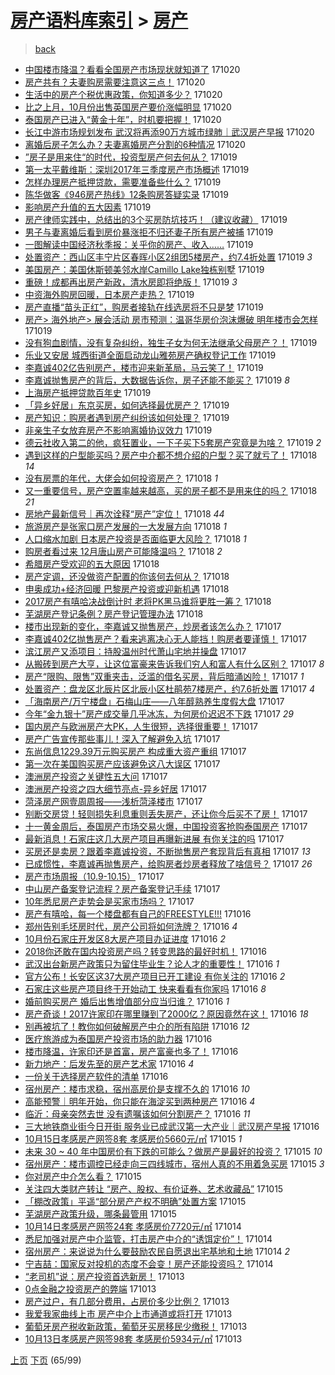 [房产语料库索引](../../README.md)  > [房产](房产.md)
====
> [back](../README.md)

- [中国楼市降温？看看全国房产市场现状就知道了](http://jkwz.applinzi.com/ittc/7026591727236940816.html#%E4%B8%AD%E5%9B%BD%E6%A5%BC%E5%B8%82%E9%99%8D%E6%B8%A9%EF%BC%9F%E7%9C%8B%E7%9C%8B%E5%85%A8%E5%9B%BD%E6%88%BF%E4%BA%A7%E5%B8%82%E5%9C%BA%E7%8E%B0%E7%8A%B6%E5%B0%B1%E7%9F%A5%E9%81%93%E4%BA%86) 171020  
- [房产共有？夫妻购房需要注意这三点！](http://jkwz.applinzi.com/ittc/7026542185196028945.html#%E6%88%BF%E4%BA%A7%E5%85%B1%E6%9C%89%EF%BC%9F%E5%A4%AB%E5%A6%BB%E8%B4%AD%E6%88%BF%E9%9C%80%E8%A6%81%E6%B3%A8%E6%84%8F%E8%BF%99%E4%B8%89%E7%82%B9%EF%BC%81) 171020  
- [生活中的房产个税优惠政策，你知道多少？](http://jkwz.applinzi.com/ittc/7026541541286478865.html#%E7%94%9F%E6%B4%BB%E4%B8%AD%E7%9A%84%E6%88%BF%E4%BA%A7%E4%B8%AA%E7%A8%8E%E4%BC%98%E6%83%A0%E6%94%BF%E7%AD%96%EF%BC%8C%E4%BD%A0%E7%9F%A5%E9%81%93%E5%A4%9A%E5%B0%91%EF%BC%9F) 171020  
- [比之上月，10月份出售英国房产要价涨幅明显](http://jkwz.applinzi.com/ittc/7026473279404114961.html#%E6%AF%94%E4%B9%8B%E4%B8%8A%E6%9C%88%EF%BC%8C10%E6%9C%88%E4%BB%BD%E5%87%BA%E5%94%AE%E8%8B%B1%E5%9B%BD%E6%88%BF%E4%BA%A7%E8%A6%81%E4%BB%B7%E6%B6%A8%E5%B9%85%E6%98%8E%E6%98%BE) 171020  
- [泰国房产已进入“黄金十年”，时机要把握！](http://jkwz.applinzi.com/ittc/7026466843563394064.html#%E6%B3%B0%E5%9B%BD%E6%88%BF%E4%BA%A7%E5%B7%B2%E8%BF%9B%E5%85%A5%E2%80%9C%E9%BB%84%E9%87%91%E5%8D%81%E5%B9%B4%E2%80%9D%EF%BC%8C%E6%97%B6%E6%9C%BA%E8%A6%81%E6%8A%8A%E6%8F%A1%EF%BC%81) 171020  
- [长江中游市场规划发布 武汉将再添90万方城市绿肺｜武汉房产早报](http://jkwz.applinzi.com/ittc/7026457393171530769.html#%E9%95%BF%E6%B1%9F%E4%B8%AD%E6%B8%B8%E5%B8%82%E5%9C%BA%E8%A7%84%E5%88%92%E5%8F%91%E5%B8%83+%E6%AD%A6%E6%B1%89%E5%B0%86%E5%86%8D%E6%B7%BB90%E4%B8%87%E6%96%B9%E5%9F%8E%E5%B8%82%E7%BB%BF%E8%82%BA%EF%BD%9C%E6%AD%A6%E6%B1%89%E6%88%BF%E4%BA%A7%E6%97%A9%E6%8A%A5) 171020  
- [离婚后房子怎么办？夫妻离婚房产分割的6种情况](http://jkwz.applinzi.com/ittc/7026452719739601937.html#%E7%A6%BB%E5%A9%9A%E5%90%8E%E6%88%BF%E5%AD%90%E6%80%8E%E4%B9%88%E5%8A%9E%EF%BC%9F%E5%A4%AB%E5%A6%BB%E7%A6%BB%E5%A9%9A%E6%88%BF%E4%BA%A7%E5%88%86%E5%89%B2%E7%9A%846%E7%A7%8D%E6%83%85%E5%86%B5) 171020  
- [”房子是用来住“的时代，投资型房产何去何从？](http://jkwz.applinzi.com/ittc/7026255984174040080.html#%E2%80%9D%E6%88%BF%E5%AD%90%E6%98%AF%E7%94%A8%E6%9D%A5%E4%BD%8F%E2%80%9C%E7%9A%84%E6%97%B6%E4%BB%A3%EF%BC%8C%E6%8A%95%E8%B5%84%E5%9E%8B%E6%88%BF%E4%BA%A7%E4%BD%95%E5%8E%BB%E4%BD%95%E4%BB%8E%EF%BC%9F) 171019  
- [第一太平戴维斯：深圳2017年三季度房产市场概述](http://jkwz.applinzi.com/ittc/7026252524070372369.html#%E7%AC%AC%E4%B8%80%E5%A4%AA%E5%B9%B3%E6%88%B4%E7%BB%B4%E6%96%AF%EF%BC%9A%E6%B7%B1%E5%9C%B32017%E5%B9%B4%E4%B8%89%E5%AD%A3%E5%BA%A6%E6%88%BF%E4%BA%A7%E5%B8%82%E5%9C%BA%E6%A6%82%E8%BF%B0) 171019  
- [怎样办理房产抵押贷款，需要准备些什么？](http://jkwz.applinzi.com/ittc/7026234220714918928.html#%E6%80%8E%E6%A0%B7%E5%8A%9E%E7%90%86%E6%88%BF%E4%BA%A7%E6%8A%B5%E6%8A%BC%E8%B4%B7%E6%AC%BE%EF%BC%8C%E9%9C%80%E8%A6%81%E5%87%86%E5%A4%87%E4%BA%9B%E4%BB%80%E4%B9%88%EF%BC%9F) 171019  
- [陈华做客《946房产热线》12条购房答疑实录](http://jkwz.applinzi.com/ittc/7026210669182059536.html#%E9%99%88%E5%8D%8E%E5%81%9A%E5%AE%A2%E3%80%8A946%E6%88%BF%E4%BA%A7%E7%83%AD%E7%BA%BF%E3%80%8B12%E6%9D%A1%E8%B4%AD%E6%88%BF%E7%AD%94%E7%96%91%E5%AE%9E%E5%BD%95) 171019  
- [影响房产升值的五大因素](http://jkwz.applinzi.com/ittc/7026208778649863185.html#%E5%BD%B1%E5%93%8D%E6%88%BF%E4%BA%A7%E5%8D%87%E5%80%BC%E7%9A%84%E4%BA%94%E5%A4%A7%E5%9B%A0%E7%B4%A0) 171019  
- [房产律师实践中，总结出的3个买房防坑技巧！（建议收藏）](http://jkwz.applinzi.com/ittc/7026178127133410320.html#%E6%88%BF%E4%BA%A7%E5%BE%8B%E5%B8%88%E5%AE%9E%E8%B7%B5%E4%B8%AD%EF%BC%8C%E6%80%BB%E7%BB%93%E5%87%BA%E7%9A%843%E4%B8%AA%E4%B9%B0%E6%88%BF%E9%98%B2%E5%9D%91%E6%8A%80%E5%B7%A7%EF%BC%81%EF%BC%88%E5%BB%BA%E8%AE%AE%E6%94%B6%E8%97%8F%EF%BC%89) 171019  
- [男子与妻离婚后看到房价暴涨拒不归还妻子所有房产被捕](http://jkwz.applinzi.com/ittc/7026201633682359312.html#%E7%94%B7%E5%AD%90%E4%B8%8E%E5%A6%BB%E7%A6%BB%E5%A9%9A%E5%90%8E%E7%9C%8B%E5%88%B0%E6%88%BF%E4%BB%B7%E6%9A%B4%E6%B6%A8%E6%8B%92%E4%B8%8D%E5%BD%92%E8%BF%98%E5%A6%BB%E5%AD%90%E6%89%80%E6%9C%89%E6%88%BF%E4%BA%A7%E8%A2%AB%E6%8D%95) 171019  
- [一图解读中国经济秋季报：关乎你的房产、收入……](http://jkwz.applinzi.com/ittc/7026191762350146576.html#%E4%B8%80%E5%9B%BE%E8%A7%A3%E8%AF%BB%E4%B8%AD%E5%9B%BD%E7%BB%8F%E6%B5%8E%E7%A7%8B%E5%AD%A3%E6%8A%A5%EF%BC%9A%E5%85%B3%E4%B9%8E%E4%BD%A0%E7%9A%84%E6%88%BF%E4%BA%A7%E3%80%81%E6%94%B6%E5%85%A5%E2%80%A6%E2%80%A6) 171019  
- [处置资产：西山区丰宁片区春晖小区2组团5楼房产，约7.4折处置](http://jkwz.applinzi.com/ittc/7026186690924905489.html#%E5%A4%84%E7%BD%AE%E8%B5%84%E4%BA%A7%EF%BC%9A%E8%A5%BF%E5%B1%B1%E5%8C%BA%E4%B8%B0%E5%AE%81%E7%89%87%E5%8C%BA%E6%98%A5%E6%99%96%E5%B0%8F%E5%8C%BA2%E7%BB%84%E5%9B%A25%E6%A5%BC%E6%88%BF%E4%BA%A7%EF%BC%8C%E7%BA%A67.4%E6%8A%98%E5%A4%84%E7%BD%AE) 171019 *3* 
- [美国房产：美国休斯顿美邻水岸Camillo Lake独栋别墅](http://jkwz.applinzi.com/ittc/7026178563668182033.html#%E7%BE%8E%E5%9B%BD%E6%88%BF%E4%BA%A7%EF%BC%9A%E7%BE%8E%E5%9B%BD%E4%BC%91%E6%96%AF%E9%A1%BF%E7%BE%8E%E9%82%BB%E6%B0%B4%E5%B2%B8Camillo+Lake%E7%8B%AC%E6%A0%8B%E5%88%AB%E5%A2%85) 171019  
- [重磅！成都再出房产新政，清水房即将绝版！](http://jkwz.applinzi.com/ittc/7026145763132965905.html#%E9%87%8D%E7%A3%85%EF%BC%81%E6%88%90%E9%83%BD%E5%86%8D%E5%87%BA%E6%88%BF%E4%BA%A7%E6%96%B0%E6%94%BF%EF%BC%8C%E6%B8%85%E6%B0%B4%E6%88%BF%E5%8D%B3%E5%B0%86%E7%BB%9D%E7%89%88%EF%BC%81) 171019 *3* 
- [中资海外购房回暖，日本房产走热？](http://jkwz.applinzi.com/ittc/7026143579322450960.html#%E4%B8%AD%E8%B5%84%E6%B5%B7%E5%A4%96%E8%B4%AD%E6%88%BF%E5%9B%9E%E6%9A%96%EF%BC%8C%E6%97%A5%E6%9C%AC%E6%88%BF%E4%BA%A7%E8%B5%B0%E7%83%AD%EF%BC%9F) 171019  
- [房产直播“苗头正红”，购房者接轨在线选房将不只是梦](http://jkwz.applinzi.com/ittc/7026142803426542608.html#%E6%88%BF%E4%BA%A7%E7%9B%B4%E6%92%AD%E2%80%9C%E8%8B%97%E5%A4%B4%E6%AD%A3%E7%BA%A2%E2%80%9D%EF%BC%8C%E8%B4%AD%E6%88%BF%E8%80%85%E6%8E%A5%E8%BD%A8%E5%9C%A8%E7%BA%BF%E9%80%89%E6%88%BF%E5%B0%86%E4%B8%8D%E5%8F%AA%E6%98%AF%E6%A2%A6) 171019  
- [房产&gt; 海外地产&gt; 展会活动 房市预测：温哥华房价泡沫爆破 明年楼市会怎样](http://jkwz.applinzi.com/ittc/7026127643852932112.html#%E6%88%BF%E4%BA%A7%26gt%3B+%E6%B5%B7%E5%A4%96%E5%9C%B0%E4%BA%A7%26gt%3B+%E5%B1%95%E4%BC%9A%E6%B4%BB%E5%8A%A8+%E6%88%BF%E5%B8%82%E9%A2%84%E6%B5%8B%EF%BC%9A%E6%B8%A9%E5%93%A5%E5%8D%8E%E6%88%BF%E4%BB%B7%E6%B3%A1%E6%B2%AB%E7%88%86%E7%A0%B4+%E6%98%8E%E5%B9%B4%E6%A5%BC%E5%B8%82%E4%BC%9A%E6%80%8E%E6%A0%B7) 171019  
- [没有狗血剧情，没有复杂纠纷，独生子女为何无法继承父母房产？！](http://jkwz.applinzi.com/ittc/7026111397329634321.html#%E6%B2%A1%E6%9C%89%E7%8B%97%E8%A1%80%E5%89%A7%E6%83%85%EF%BC%8C%E6%B2%A1%E6%9C%89%E5%A4%8D%E6%9D%82%E7%BA%A0%E7%BA%B7%EF%BC%8C%E7%8B%AC%E7%94%9F%E5%AD%90%E5%A5%B3%E4%B8%BA%E4%BD%95%E6%97%A0%E6%B3%95%E7%BB%A7%E6%89%BF%E7%88%B6%E6%AF%8D%E6%88%BF%E4%BA%A7%EF%BC%9F%EF%BC%81) 171019  
- [乐业又安居 城西街道全面启动龙山雅苑房产确权登记工作](http://jkwz.applinzi.com/ittc/7026104794115212304.html#%E4%B9%90%E4%B8%9A%E5%8F%88%E5%AE%89%E5%B1%85+%E5%9F%8E%E8%A5%BF%E8%A1%97%E9%81%93%E5%85%A8%E9%9D%A2%E5%90%AF%E5%8A%A8%E9%BE%99%E5%B1%B1%E9%9B%85%E8%8B%91%E6%88%BF%E4%BA%A7%E7%A1%AE%E6%9D%83%E7%99%BB%E8%AE%B0%E5%B7%A5%E4%BD%9C) 171019  
- [李嘉诚402亿告别房产，楼市迎来新革局，马云笑了！](http://jkwz.applinzi.com/ittc/7026101560885642256.html#%E6%9D%8E%E5%98%89%E8%AF%9A402%E4%BA%BF%E5%91%8A%E5%88%AB%E6%88%BF%E4%BA%A7%EF%BC%8C%E6%A5%BC%E5%B8%82%E8%BF%8E%E6%9D%A5%E6%96%B0%E9%9D%A9%E5%B1%80%EF%BC%8C%E9%A9%AC%E4%BA%91%E7%AC%91%E4%BA%86%EF%BC%81) 171019  
- [李嘉诚抛售房产的背后，大数据告诉你，房子还能不能买？](http://jkwz.applinzi.com/ittc/7026096921691816977.html#%E6%9D%8E%E5%98%89%E8%AF%9A%E6%8A%9B%E5%94%AE%E6%88%BF%E4%BA%A7%E7%9A%84%E8%83%8C%E5%90%8E%EF%BC%8C%E5%A4%A7%E6%95%B0%E6%8D%AE%E5%91%8A%E8%AF%89%E4%BD%A0%EF%BC%8C%E6%88%BF%E5%AD%90%E8%BF%98%E8%83%BD%E4%B8%8D%E8%83%BD%E4%B9%B0%EF%BC%9F) 171019 *8* 
- [上海房产抵押贷款百年史](http://jkwz.applinzi.com/ittc/7026096950317941777.html#%E4%B8%8A%E6%B5%B7%E6%88%BF%E4%BA%A7%E6%8A%B5%E6%8A%BC%E8%B4%B7%E6%AC%BE%E7%99%BE%E5%B9%B4%E5%8F%B2) 171019  
- [「异乡好居」东京买房，如何选择最优房产？](http://jkwz.applinzi.com/ittc/7026093012449510416.html#%E3%80%8C%E5%BC%82%E4%B9%A1%E5%A5%BD%E5%B1%85%E3%80%8D%E4%B8%9C%E4%BA%AC%E4%B9%B0%E6%88%BF%EF%BC%8C%E5%A6%82%E4%BD%95%E9%80%89%E6%8B%A9%E6%9C%80%E4%BC%98%E6%88%BF%E4%BA%A7%EF%BC%9F) 171019  
- [房产知识：购房者遇到房产纠纷该如何处理？](http://jkwz.applinzi.com/ittc/7026088859618771984.html#%E6%88%BF%E4%BA%A7%E7%9F%A5%E8%AF%86%EF%BC%9A%E8%B4%AD%E6%88%BF%E8%80%85%E9%81%87%E5%88%B0%E6%88%BF%E4%BA%A7%E7%BA%A0%E7%BA%B7%E8%AF%A5%E5%A6%82%E4%BD%95%E5%A4%84%E7%90%86%EF%BC%9F) 171019  
- [非亲生子女放弃房产不影响离婚协议效力](http://jkwz.applinzi.com/ittc/7026081001778971664.html#%E9%9D%9E%E4%BA%B2%E7%94%9F%E5%AD%90%E5%A5%B3%E6%94%BE%E5%BC%83%E6%88%BF%E4%BA%A7%E4%B8%8D%E5%BD%B1%E5%93%8D%E7%A6%BB%E5%A9%9A%E5%8D%8F%E8%AE%AE%E6%95%88%E5%8A%9B) 171019  
- [德云社收入第二的他，疯狂置业，一下子买下5套房产究竟是为啥？](http://jkwz.applinzi.com/ittc/7025749244168897552.html#%E5%BE%B7%E4%BA%91%E7%A4%BE%E6%94%B6%E5%85%A5%E7%AC%AC%E4%BA%8C%E7%9A%84%E4%BB%96%EF%BC%8C%E7%96%AF%E7%8B%82%E7%BD%AE%E4%B8%9A%EF%BC%8C%E4%B8%80%E4%B8%8B%E5%AD%90%E4%B9%B0%E4%B8%8B5%E5%A5%97%E6%88%BF%E4%BA%A7%E7%A9%B6%E7%AB%9F%E6%98%AF%E4%B8%BA%E5%95%A5%EF%BC%9F) 171019 *2* 
- [遇到这样的户型能买吗？房产中介都不想介绍的户型？买了就亏了！](http://jkwz.applinzi.com/ittc/7025904470574236689.html#%E9%81%87%E5%88%B0%E8%BF%99%E6%A0%B7%E7%9A%84%E6%88%B7%E5%9E%8B%E8%83%BD%E4%B9%B0%E5%90%97%EF%BC%9F%E6%88%BF%E4%BA%A7%E4%B8%AD%E4%BB%8B%E9%83%BD%E4%B8%8D%E6%83%B3%E4%BB%8B%E7%BB%8D%E7%9A%84%E6%88%B7%E5%9E%8B%EF%BC%9F%E4%B9%B0%E4%BA%86%E5%B0%B1%E4%BA%8F%E4%BA%86%EF%BC%81) 171018 *14* 
- [没有房票的年代，大佬会如何投资房产？](http://jkwz.applinzi.com/ittc/7025854889488548881.html#%E6%B2%A1%E6%9C%89%E6%88%BF%E7%A5%A8%E7%9A%84%E5%B9%B4%E4%BB%A3%EF%BC%8C%E5%A4%A7%E4%BD%AC%E4%BC%9A%E5%A6%82%E4%BD%95%E6%8A%95%E8%B5%84%E6%88%BF%E4%BA%A7%EF%BC%9F) 171018 *1* 
- [又一重要信号，房产空置率越来越高，买的房子都不是用来住的吗？](http://jkwz.applinzi.com/ittc/7025844137654486033.html#%E5%8F%88%E4%B8%80%E9%87%8D%E8%A6%81%E4%BF%A1%E5%8F%B7%EF%BC%8C%E6%88%BF%E4%BA%A7%E7%A9%BA%E7%BD%AE%E7%8E%87%E8%B6%8A%E6%9D%A5%E8%B6%8A%E9%AB%98%EF%BC%8C%E4%B9%B0%E7%9A%84%E6%88%BF%E5%AD%90%E9%83%BD%E4%B8%8D%E6%98%AF%E7%94%A8%E6%9D%A5%E4%BD%8F%E7%9A%84%E5%90%97%EF%BC%9F) 171018 *21* 
- [房地产最新信号｜再次诠释“房产”定位！](http://jkwz.applinzi.com/ittc/7025803149334545425.html#%E6%88%BF%E5%9C%B0%E4%BA%A7%E6%9C%80%E6%96%B0%E4%BF%A1%E5%8F%B7%EF%BD%9C%E5%86%8D%E6%AC%A1%E8%AF%A0%E9%87%8A%E2%80%9C%E6%88%BF%E4%BA%A7%E2%80%9D%E5%AE%9A%E4%BD%8D%EF%BC%81) 171018 *44* 
- [旅游房产是张家口房产发展的一大发展方向](http://jkwz.applinzi.com/ittc/7025801282625995792.html#%E6%97%85%E6%B8%B8%E6%88%BF%E4%BA%A7%E6%98%AF%E5%BC%A0%E5%AE%B6%E5%8F%A3%E6%88%BF%E4%BA%A7%E5%8F%91%E5%B1%95%E7%9A%84%E4%B8%80%E5%A4%A7%E5%8F%91%E5%B1%95%E6%96%B9%E5%90%91) 171018 *1* 
- [人口缩水加剧 日本房产投资是否面临更大风险？](http://jkwz.applinzi.com/ittc/7025793857093108753.html#%E4%BA%BA%E5%8F%A3%E7%BC%A9%E6%B0%B4%E5%8A%A0%E5%89%A7+%E6%97%A5%E6%9C%AC%E6%88%BF%E4%BA%A7%E6%8A%95%E8%B5%84%E6%98%AF%E5%90%A6%E9%9D%A2%E4%B8%B4%E6%9B%B4%E5%A4%A7%E9%A3%8E%E9%99%A9%EF%BC%9F) 171018 *1* 
- [购房者看过来 12月唐山房产可能降温吗？](http://jkwz.applinzi.com/ittc/7025778548420379664.html#%E8%B4%AD%E6%88%BF%E8%80%85%E7%9C%8B%E8%BF%87%E6%9D%A5+12%E6%9C%88%E5%94%90%E5%B1%B1%E6%88%BF%E4%BA%A7%E5%8F%AF%E8%83%BD%E9%99%8D%E6%B8%A9%E5%90%97%EF%BC%9F) 171018 *2* 
- [希腊房产受欢迎的五大原因](http://jkwz.applinzi.com/ittc/7025777690651657233.html#%E5%B8%8C%E8%85%8A%E6%88%BF%E4%BA%A7%E5%8F%97%E6%AC%A2%E8%BF%8E%E7%9A%84%E4%BA%94%E5%A4%A7%E5%8E%9F%E5%9B%A0) 171018  
- [房产定调，还没做资产配置的你该何去何从？](http://jkwz.applinzi.com/ittc/7025762554809418769.html#%E6%88%BF%E4%BA%A7%E5%AE%9A%E8%B0%83%EF%BC%8C%E8%BF%98%E6%B2%A1%E5%81%9A%E8%B5%84%E4%BA%A7%E9%85%8D%E7%BD%AE%E7%9A%84%E4%BD%A0%E8%AF%A5%E4%BD%95%E5%8E%BB%E4%BD%95%E4%BB%8E%EF%BC%9F) 171018  
- [申奥成功+经济回暖 巴黎房产投资或迎新机遇](http://jkwz.applinzi.com/ittc/7025740197994693648.html#%E7%94%B3%E5%A5%A5%E6%88%90%E5%8A%9F%2B%E7%BB%8F%E6%B5%8E%E5%9B%9E%E6%9A%96+%E5%B7%B4%E9%BB%8E%E6%88%BF%E4%BA%A7%E6%8A%95%E8%B5%84%E6%88%96%E8%BF%8E%E6%96%B0%E6%9C%BA%E9%81%87) 171018  
- [2017房产有嘻哈决战倒计时 老将PK黑马谁将更胜一筹？](http://jkwz.applinzi.com/ittc/7025730076333835280.html#2017%E6%88%BF%E4%BA%A7%E6%9C%89%E5%98%BB%E5%93%88%E5%86%B3%E6%88%98%E5%80%92%E8%AE%A1%E6%97%B6+%E8%80%81%E5%B0%86PK%E9%BB%91%E9%A9%AC%E8%B0%81%E5%B0%86%E6%9B%B4%E8%83%9C%E4%B8%80%E7%AD%B9%EF%BC%9F) 171018  
- [芜湖房产登记条例？房产登记管理办法](http://jkwz.applinzi.com/ittc/7025722756279305233.html#%E8%8A%9C%E6%B9%96%E6%88%BF%E4%BA%A7%E7%99%BB%E8%AE%B0%E6%9D%A1%E4%BE%8B%EF%BC%9F%E6%88%BF%E4%BA%A7%E7%99%BB%E8%AE%B0%E7%AE%A1%E7%90%86%E5%8A%9E%E6%B3%95) 171018  
- [楼市出现新的变化，李嘉诚又抛售房产，炒房者该怎么办？](http://jkwz.applinzi.com/ittc/7025548140713870352.html#%E6%A5%BC%E5%B8%82%E5%87%BA%E7%8E%B0%E6%96%B0%E7%9A%84%E5%8F%98%E5%8C%96%EF%BC%8C%E6%9D%8E%E5%98%89%E8%AF%9A%E5%8F%88%E6%8A%9B%E5%94%AE%E6%88%BF%E4%BA%A7%EF%BC%8C%E7%82%92%E6%88%BF%E8%80%85%E8%AF%A5%E6%80%8E%E4%B9%88%E5%8A%9E%EF%BC%9F) 171017  
- [李嘉诚402亿抛售房产？看来逃离决心无人能挡！购房者要谨慎！](http://jkwz.applinzi.com/ittc/7025479122753684496.html#%E6%9D%8E%E5%98%89%E8%AF%9A402%E4%BA%BF%E6%8A%9B%E5%94%AE%E6%88%BF%E4%BA%A7%EF%BC%9F%E7%9C%8B%E6%9D%A5%E9%80%83%E7%A6%BB%E5%86%B3%E5%BF%83%E6%97%A0%E4%BA%BA%E8%83%BD%E6%8C%A1%EF%BC%81%E8%B4%AD%E6%88%BF%E8%80%85%E8%A6%81%E8%B0%A8%E6%85%8E%EF%BC%81) 171017  
- [滨江房产又添项目：持股温州时代萧山宅地并操盘](http://jkwz.applinzi.com/ittc/7025473250166047761.html#%E6%BB%A8%E6%B1%9F%E6%88%BF%E4%BA%A7%E5%8F%88%E6%B7%BB%E9%A1%B9%E7%9B%AE%EF%BC%9A%E6%8C%81%E8%82%A1%E6%B8%A9%E5%B7%9E%E6%97%B6%E4%BB%A3%E8%90%A7%E5%B1%B1%E5%AE%85%E5%9C%B0%E5%B9%B6%E6%93%8D%E7%9B%98) 171017  
- [从搬砖到房产大亨，让这位富豪来告诉我们穷人和富人有什么区别？](http://jkwz.applinzi.com/ittc/7025448155179648017.html#%E4%BB%8E%E6%90%AC%E7%A0%96%E5%88%B0%E6%88%BF%E4%BA%A7%E5%A4%A7%E4%BA%A8%EF%BC%8C%E8%AE%A9%E8%BF%99%E4%BD%8D%E5%AF%8C%E8%B1%AA%E6%9D%A5%E5%91%8A%E8%AF%89%E6%88%91%E4%BB%AC%E7%A9%B7%E4%BA%BA%E5%92%8C%E5%AF%8C%E4%BA%BA%E6%9C%89%E4%BB%80%E4%B9%88%E5%8C%BA%E5%88%AB%EF%BC%9F) 171017 *8* 
- [房产“限购、限售”双重夹击，泛滥的借名买房，背后暗涌凶险！](http://jkwz.applinzi.com/ittc/7025449281476101137.html#%E6%88%BF%E4%BA%A7%E2%80%9C%E9%99%90%E8%B4%AD%E3%80%81%E9%99%90%E5%94%AE%E2%80%9D%E5%8F%8C%E9%87%8D%E5%A4%B9%E5%87%BB%EF%BC%8C%E6%B3%9B%E6%BB%A5%E7%9A%84%E5%80%9F%E5%90%8D%E4%B9%B0%E6%88%BF%EF%BC%8C%E8%83%8C%E5%90%8E%E6%9A%97%E6%B6%8C%E5%87%B6%E9%99%A9%EF%BC%81) 171017 *1* 
- [处置资产：盘龙区北辰片区北辰小区杜鹃苑7楼房产，约7.6折处置](http://jkwz.applinzi.com/ittc/7025443739433174032.html#%E5%A4%84%E7%BD%AE%E8%B5%84%E4%BA%A7%EF%BC%9A%E7%9B%98%E9%BE%99%E5%8C%BA%E5%8C%97%E8%BE%B0%E7%89%87%E5%8C%BA%E5%8C%97%E8%BE%B0%E5%B0%8F%E5%8C%BA%E6%9D%9C%E9%B9%83%E8%8B%917%E6%A5%BC%E6%88%BF%E4%BA%A7%EF%BC%8C%E7%BA%A67.6%E6%8A%98%E5%A4%84%E7%BD%AE) 171017 *4* 
- [「海南房产/万宁楼盘」石梅山庄——八年醇熟养生度假大盘](http://jkwz.applinzi.com/ittc/7025441548802720784.html#%E3%80%8C%E6%B5%B7%E5%8D%97%E6%88%BF%E4%BA%A7%2F%E4%B8%87%E5%AE%81%E6%A5%BC%E7%9B%98%E3%80%8D%E7%9F%B3%E6%A2%85%E5%B1%B1%E5%BA%84%E2%80%94%E2%80%94%E5%85%AB%E5%B9%B4%E9%86%87%E7%86%9F%E5%85%BB%E7%94%9F%E5%BA%A6%E5%81%87%E5%A4%A7%E7%9B%98) 171017  
- [今年“金九银十”房产成交量几乎冰冻，为何房价迟迟不下跌](http://jkwz.applinzi.com/ittc/7025435355766064145.html#%E4%BB%8A%E5%B9%B4%E2%80%9C%E9%87%91%E4%B9%9D%E9%93%B6%E5%8D%81%E2%80%9D%E6%88%BF%E4%BA%A7%E6%88%90%E4%BA%A4%E9%87%8F%E5%87%A0%E4%B9%8E%E5%86%B0%E5%86%BB%EF%BC%8C%E4%B8%BA%E4%BD%95%E6%88%BF%E4%BB%B7%E8%BF%9F%E8%BF%9F%E4%B8%8D%E4%B8%8B%E8%B7%8C) 171017 *29* 
- [国内房产与欧洲房产大PK，人生很短，选择很重要！](http://jkwz.applinzi.com/ittc/7025433646197113872.html#%E5%9B%BD%E5%86%85%E6%88%BF%E4%BA%A7%E4%B8%8E%E6%AC%A7%E6%B4%B2%E6%88%BF%E4%BA%A7%E5%A4%A7PK%EF%BC%8C%E4%BA%BA%E7%94%9F%E5%BE%88%E7%9F%AD%EF%BC%8C%E9%80%89%E6%8B%A9%E5%BE%88%E9%87%8D%E8%A6%81%EF%BC%81) 171017  
- [房产广告宣传那些事儿！深入了解避免入坑](http://jkwz.applinzi.com/ittc/7019557818255016977.html#%E6%88%BF%E4%BA%A7%E5%B9%BF%E5%91%8A%E5%AE%A3%E4%BC%A0%E9%82%A3%E4%BA%9B%E4%BA%8B%E5%84%BF%EF%BC%81%E6%B7%B1%E5%85%A5%E4%BA%86%E8%A7%A3%E9%81%BF%E5%85%8D%E5%85%A5%E5%9D%91) 171017  
- [东尚信息1229.39万元购买房产 构成重大资产重组](http://jkwz.applinzi.com/ittc/7025413321862415377.html#%E4%B8%9C%E5%B0%9A%E4%BF%A1%E6%81%AF1229.39%E4%B8%87%E5%85%83%E8%B4%AD%E4%B9%B0%E6%88%BF%E4%BA%A7+%E6%9E%84%E6%88%90%E9%87%8D%E5%A4%A7%E8%B5%84%E4%BA%A7%E9%87%8D%E7%BB%84) 171017  
- [第一次在美国购买房产应该避免这八大误区](http://jkwz.applinzi.com/ittc/7025410815547671568.html#%E7%AC%AC%E4%B8%80%E6%AC%A1%E5%9C%A8%E7%BE%8E%E5%9B%BD%E8%B4%AD%E4%B9%B0%E6%88%BF%E4%BA%A7%E5%BA%94%E8%AF%A5%E9%81%BF%E5%85%8D%E8%BF%99%E5%85%AB%E5%A4%A7%E8%AF%AF%E5%8C%BA) 171017  
- [澳洲房产投资之关键性五大问](http://jkwz.applinzi.com/ittc/7025376704984515601.html#%E6%BE%B3%E6%B4%B2%E6%88%BF%E4%BA%A7%E6%8A%95%E8%B5%84%E4%B9%8B%E5%85%B3%E9%94%AE%E6%80%A7%E4%BA%94%E5%A4%A7%E9%97%AE) 171017  
- [澳洲房产投资之四大细节亮点-异乡好居](http://jkwz.applinzi.com/ittc/7025376219669988369.html#%E6%BE%B3%E6%B4%B2%E6%88%BF%E4%BA%A7%E6%8A%95%E8%B5%84%E4%B9%8B%E5%9B%9B%E5%A4%A7%E7%BB%86%E8%8A%82%E4%BA%AE%E7%82%B9-%E5%BC%82%E4%B9%A1%E5%A5%BD%E5%B1%85) 171017  
- [菏泽房产网壹周周报——浅析菏泽楼市](http://jkwz.applinzi.com/ittc/7025354227164120080.html#%E8%8F%8F%E6%B3%BD%E6%88%BF%E4%BA%A7%E7%BD%91%E5%A3%B9%E5%91%A8%E5%91%A8%E6%8A%A5%E2%80%94%E2%80%94%E6%B5%85%E6%9E%90%E8%8F%8F%E6%B3%BD%E6%A5%BC%E5%B8%82) 171017  
- [别断交房贷！轻则损失利息重则丢失房产，还让你今后买不了房！](http://jkwz.applinzi.com/ittc/7025349912198398993.html#%E5%88%AB%E6%96%AD%E4%BA%A4%E6%88%BF%E8%B4%B7%EF%BC%81%E8%BD%BB%E5%88%99%E6%8D%9F%E5%A4%B1%E5%88%A9%E6%81%AF%E9%87%8D%E5%88%99%E4%B8%A2%E5%A4%B1%E6%88%BF%E4%BA%A7%EF%BC%8C%E8%BF%98%E8%AE%A9%E4%BD%A0%E4%BB%8A%E5%90%8E%E4%B9%B0%E4%B8%8D%E4%BA%86%E6%88%BF%EF%BC%81) 171017  
- [十一黄金周后，泰国房产市场交易火爆，中国投资客抢购泰国房产](http://jkwz.applinzi.com/ittc/7025349170527994896.html#%E5%8D%81%E4%B8%80%E9%BB%84%E9%87%91%E5%91%A8%E5%90%8E%EF%BC%8C%E6%B3%B0%E5%9B%BD%E6%88%BF%E4%BA%A7%E5%B8%82%E5%9C%BA%E4%BA%A4%E6%98%93%E7%81%AB%E7%88%86%EF%BC%8C%E4%B8%AD%E5%9B%BD%E6%8A%95%E8%B5%84%E5%AE%A2%E6%8A%A2%E8%B4%AD%E6%B3%B0%E5%9B%BD%E6%88%BF%E4%BA%A7) 171017  
- [最新消息！石家庄这几大房产项目再曝新进展 有你关注的吗](http://jkwz.applinzi.com/ittc/7025345721073665040.html#%E6%9C%80%E6%96%B0%E6%B6%88%E6%81%AF%EF%BC%81%E7%9F%B3%E5%AE%B6%E5%BA%84%E8%BF%99%E5%87%A0%E5%A4%A7%E6%88%BF%E4%BA%A7%E9%A1%B9%E7%9B%AE%E5%86%8D%E6%9B%9D%E6%96%B0%E8%BF%9B%E5%B1%95+%E6%9C%89%E4%BD%A0%E5%85%B3%E6%B3%A8%E7%9A%84%E5%90%97) 171017  
- [买房还是卖房？跟着李嘉诚投资，不断抛售房产套现背后有真相](http://jkwz.applinzi.com/ittc/7025341205142045713.html#%E4%B9%B0%E6%88%BF%E8%BF%98%E6%98%AF%E5%8D%96%E6%88%BF%EF%BC%9F%E8%B7%9F%E7%9D%80%E6%9D%8E%E5%98%89%E8%AF%9A%E6%8A%95%E8%B5%84%EF%BC%8C%E4%B8%8D%E6%96%AD%E6%8A%9B%E5%94%AE%E6%88%BF%E4%BA%A7%E5%A5%97%E7%8E%B0%E8%83%8C%E5%90%8E%E6%9C%89%E7%9C%9F%E7%9B%B8) 171017 *13* 
- [已成惯性，李嘉诚再抛售房产，给购房者炒房者释放了啥信号？](http://jkwz.applinzi.com/ittc/7025341205091714065.html#%E5%B7%B2%E6%88%90%E6%83%AF%E6%80%A7%EF%BC%8C%E6%9D%8E%E5%98%89%E8%AF%9A%E5%86%8D%E6%8A%9B%E5%94%AE%E6%88%BF%E4%BA%A7%EF%BC%8C%E7%BB%99%E8%B4%AD%E6%88%BF%E8%80%85%E7%82%92%E6%88%BF%E8%80%85%E9%87%8A%E6%94%BE%E4%BA%86%E5%95%A5%E4%BF%A1%E5%8F%B7%EF%BC%9F) 171017 *26* 
- [房产市场周报（10.9-10.15）](http://jkwz.applinzi.com/ittc/7025340417921516560.html#%E6%88%BF%E4%BA%A7%E5%B8%82%E5%9C%BA%E5%91%A8%E6%8A%A5%EF%BC%8810.9-10.15%EF%BC%89) 171017  
- [中山房产备案登记流程？房产备案登记手续](http://jkwz.applinzi.com/ittc/7025338375895254033.html#%E4%B8%AD%E5%B1%B1%E6%88%BF%E4%BA%A7%E5%A4%87%E6%A1%88%E7%99%BB%E8%AE%B0%E6%B5%81%E7%A8%8B%EF%BC%9F%E6%88%BF%E4%BA%A7%E5%A4%87%E6%A1%88%E7%99%BB%E8%AE%B0%E6%89%8B%E7%BB%AD) 171017  
- [10年悉尼房产走势会是买家市场吗？](http://jkwz.applinzi.com/ittc/7025187580755313681.html#10%E5%B9%B4%E6%82%89%E5%B0%BC%E6%88%BF%E4%BA%A7%E8%B5%B0%E5%8A%BF%E4%BC%9A%E6%98%AF%E4%B9%B0%E5%AE%B6%E5%B8%82%E5%9C%BA%E5%90%97%EF%BC%9F) 171017  
- [房产有嘻哈，每一个楼盘都有自己的FREESTYLE!!!](http://jkwz.applinzi.com/ittc/7025108435702645776.html#%E6%88%BF%E4%BA%A7%E6%9C%89%E5%98%BB%E5%93%88%EF%BC%8C%E6%AF%8F%E4%B8%80%E4%B8%AA%E6%A5%BC%E7%9B%98%E9%83%BD%E6%9C%89%E8%87%AA%E5%B7%B1%E7%9A%84FREESTYLE%21%21%21) 171016  
- [郑州告别毛坯房时代，房产公司将如何洗牌？](http://jkwz.applinzi.com/ittc/7025098236623324176.html#%E9%83%91%E5%B7%9E%E5%91%8A%E5%88%AB%E6%AF%9B%E5%9D%AF%E6%88%BF%E6%97%B6%E4%BB%A3%EF%BC%8C%E6%88%BF%E4%BA%A7%E5%85%AC%E5%8F%B8%E5%B0%86%E5%A6%82%E4%BD%95%E6%B4%97%E7%89%8C%EF%BC%9F) 171016 *4* 
- [10月份石家庄开发区8大房产项目办证进度](http://jkwz.applinzi.com/ittc/7025083018358817808.html#10%E6%9C%88%E4%BB%BD%E7%9F%B3%E5%AE%B6%E5%BA%84%E5%BC%80%E5%8F%91%E5%8C%BA8%E5%A4%A7%E6%88%BF%E4%BA%A7%E9%A1%B9%E7%9B%AE%E5%8A%9E%E8%AF%81%E8%BF%9B%E5%BA%A6) 171016 *2* 
- [2018你还敢在国内投资房产吗？转变思路的最好时机！](http://jkwz.applinzi.com/ittc/7025076256461292561.html#2018%E4%BD%A0%E8%BF%98%E6%95%A2%E5%9C%A8%E5%9B%BD%E5%86%85%E6%8A%95%E8%B5%84%E6%88%BF%E4%BA%A7%E5%90%97%EF%BC%9F%E8%BD%AC%E5%8F%98%E6%80%9D%E8%B7%AF%E7%9A%84%E6%9C%80%E5%A5%BD%E6%97%B6%E6%9C%BA%EF%BC%81) 171016  
- [武汉出台新房产政策只为留住毕业生？论人才的重要性！](http://jkwz.applinzi.com/ittc/7025071964736193553.html#%E6%AD%A6%E6%B1%89%E5%87%BA%E5%8F%B0%E6%96%B0%E6%88%BF%E4%BA%A7%E6%94%BF%E7%AD%96%E5%8F%AA%E4%B8%BA%E7%95%99%E4%BD%8F%E6%AF%95%E4%B8%9A%E7%94%9F%EF%BC%9F%E8%AE%BA%E4%BA%BA%E6%89%8D%E7%9A%84%E9%87%8D%E8%A6%81%E6%80%A7%EF%BC%81) 171016 *1* 
- [官方公布！长安区这37大房产项目已开工建设 有你关注的](http://jkwz.applinzi.com/ittc/7025051848988427280.html#%E5%AE%98%E6%96%B9%E5%85%AC%E5%B8%83%EF%BC%81%E9%95%BF%E5%AE%89%E5%8C%BA%E8%BF%9937%E5%A4%A7%E6%88%BF%E4%BA%A7%E9%A1%B9%E7%9B%AE%E5%B7%B2%E5%BC%80%E5%B7%A5%E5%BB%BA%E8%AE%BE+%E6%9C%89%E4%BD%A0%E5%85%B3%E6%B3%A8%E7%9A%84) 171016 *2* 
- [石家庄这些房产项目终于开始动工 快来看看有你家吗](http://jkwz.applinzi.com/ittc/7025051849676293137.html#%E7%9F%B3%E5%AE%B6%E5%BA%84%E8%BF%99%E4%BA%9B%E6%88%BF%E4%BA%A7%E9%A1%B9%E7%9B%AE%E7%BB%88%E4%BA%8E%E5%BC%80%E5%A7%8B%E5%8A%A8%E5%B7%A5+%E5%BF%AB%E6%9D%A5%E7%9C%8B%E7%9C%8B%E6%9C%89%E4%BD%A0%E5%AE%B6%E5%90%97) 171016 *8* 
- [婚前购买房产 婚后出售增值部分应当归谁？](http://jkwz.applinzi.com/ittc/7025046486361048081.html#%E5%A9%9A%E5%89%8D%E8%B4%AD%E4%B9%B0%E6%88%BF%E4%BA%A7+%E5%A9%9A%E5%90%8E%E5%87%BA%E5%94%AE%E5%A2%9E%E5%80%BC%E9%83%A8%E5%88%86%E5%BA%94%E5%BD%93%E5%BD%92%E8%B0%81%EF%BC%9F) 171016 *1* 
- [房产奇谈！2017许家印在哪里赚到了2000亿？原因竟然在这！](http://jkwz.applinzi.com/ittc/7025062419276235793.html#%E6%88%BF%E4%BA%A7%E5%A5%87%E8%B0%88%EF%BC%812017%E8%AE%B8%E5%AE%B6%E5%8D%B0%E5%9C%A8%E5%93%AA%E9%87%8C%E8%B5%9A%E5%88%B0%E4%BA%862000%E4%BA%BF%EF%BC%9F%E5%8E%9F%E5%9B%A0%E7%AB%9F%E7%84%B6%E5%9C%A8%E8%BF%99%EF%BC%81) 171016 *18* 
- [别再被坑了！教你如何破解房产中介的所有陷阱](http://jkwz.applinzi.com/ittc/7025040152827790353.html#%E5%88%AB%E5%86%8D%E8%A2%AB%E5%9D%91%E4%BA%86%EF%BC%81%E6%95%99%E4%BD%A0%E5%A6%82%E4%BD%95%E7%A0%B4%E8%A7%A3%E6%88%BF%E4%BA%A7%E4%B8%AD%E4%BB%8B%E7%9A%84%E6%89%80%E6%9C%89%E9%99%B7%E9%98%B1) 171016 *12* 
- [医疗旅游成为泰国房产投资市场的助力器](http://jkwz.applinzi.com/ittc/7025002036477821969.html#%E5%8C%BB%E7%96%97%E6%97%85%E6%B8%B8%E6%88%90%E4%B8%BA%E6%B3%B0%E5%9B%BD%E6%88%BF%E4%BA%A7%E6%8A%95%E8%B5%84%E5%B8%82%E5%9C%BA%E7%9A%84%E5%8A%A9%E5%8A%9B%E5%99%A8) 171016  
- [楼市降温，许家印还是首富，房产富豪也多了！](http://jkwz.applinzi.com/ittc/7025001616959341585.html#%E6%A5%BC%E5%B8%82%E9%99%8D%E6%B8%A9%EF%BC%8C%E8%AE%B8%E5%AE%B6%E5%8D%B0%E8%BF%98%E6%98%AF%E9%A6%96%E5%AF%8C%EF%BC%8C%E6%88%BF%E4%BA%A7%E5%AF%8C%E8%B1%AA%E4%B9%9F%E5%A4%9A%E4%BA%86%EF%BC%81) 171016  
- [新力地产：后发先至的房产艺术家](http://jkwz.applinzi.com/ittc/7024996666929841168.html#%E6%96%B0%E5%8A%9B%E5%9C%B0%E4%BA%A7%EF%BC%9A%E5%90%8E%E5%8F%91%E5%85%88%E8%87%B3%E7%9A%84%E6%88%BF%E4%BA%A7%E8%89%BA%E6%9C%AF%E5%AE%B6) 171016 *4* 
- [一份关于选择房产软件的清单](http://jkwz.applinzi.com/ittc/7024983734259024912.html#%E4%B8%80%E4%BB%BD%E5%85%B3%E4%BA%8E%E9%80%89%E6%8B%A9%E6%88%BF%E4%BA%A7%E8%BD%AF%E4%BB%B6%E7%9A%84%E6%B8%85%E5%8D%95) 171016  
- [宿州房产：楼市求稳，宿州高房价是支撑不久的](http://jkwz.applinzi.com/ittc/7024974780179153937.html#%E5%AE%BF%E5%B7%9E%E6%88%BF%E4%BA%A7%EF%BC%9A%E6%A5%BC%E5%B8%82%E6%B1%82%E7%A8%B3%EF%BC%8C%E5%AE%BF%E5%B7%9E%E9%AB%98%E6%88%BF%E4%BB%B7%E6%98%AF%E6%94%AF%E6%92%91%E4%B8%8D%E4%B9%85%E7%9A%84) 171016 *10* 
- [高能预警｜明年开始，你只能在海淀买到两种房产](http://jkwz.applinzi.com/ittc/7024963460864148496.html#%E9%AB%98%E8%83%BD%E9%A2%84%E8%AD%A6%EF%BD%9C%E6%98%8E%E5%B9%B4%E5%BC%80%E5%A7%8B%EF%BC%8C%E4%BD%A0%E5%8F%AA%E8%83%BD%E5%9C%A8%E6%B5%B7%E6%B7%80%E4%B9%B0%E5%88%B0%E4%B8%A4%E7%A7%8D%E6%88%BF%E4%BA%A7) 171016 *4* 
- [临沂：母亲突然去世 没有遗嘱该如何分割房产？](http://jkwz.applinzi.com/ittc/7024962366712841233.html#%E4%B8%B4%E6%B2%82%EF%BC%9A%E6%AF%8D%E4%BA%B2%E7%AA%81%E7%84%B6%E5%8E%BB%E4%B8%96+%E6%B2%A1%E6%9C%89%E9%81%97%E5%98%B1%E8%AF%A5%E5%A6%82%E4%BD%95%E5%88%86%E5%89%B2%E6%88%BF%E4%BA%A7%EF%BC%9F) 171016 *11* 
- [三大地铁商业街今日开街 服务业已成武汉第一大产业｜武汉房产早报](http://jkwz.applinzi.com/ittc/7024952549445207057.html#%E4%B8%89%E5%A4%A7%E5%9C%B0%E9%93%81%E5%95%86%E4%B8%9A%E8%A1%97%E4%BB%8A%E6%97%A5%E5%BC%80%E8%A1%97+%E6%9C%8D%E5%8A%A1%E4%B8%9A%E5%B7%B2%E6%88%90%E6%AD%A6%E6%B1%89%E7%AC%AC%E4%B8%80%E5%A4%A7%E4%BA%A7%E4%B8%9A%EF%BD%9C%E6%AD%A6%E6%B1%89%E6%88%BF%E4%BA%A7%E6%97%A9%E6%8A%A5) 171016  
- [10月15日孝感房产网签8套 孝感房价5660元/㎡](http://jkwz.applinzi.com/ittc/7024785343365252112.html#10%E6%9C%8815%E6%97%A5%E5%AD%9D%E6%84%9F%E6%88%BF%E4%BA%A7%E7%BD%91%E7%AD%BE8%E5%A5%97+%E5%AD%9D%E6%84%9F%E6%88%BF%E4%BB%B75660%E5%85%83%2F%E3%8E%A1) 171015 *1* 
- [未来 30 ~ 40 年中国房价有下跌的可能么？做房产是最好的投资？](http://jkwz.applinzi.com/ittc/7024738610681742353.html#%E6%9C%AA%E6%9D%A5+30+%7E+40+%E5%B9%B4%E4%B8%AD%E5%9B%BD%E6%88%BF%E4%BB%B7%E6%9C%89%E4%B8%8B%E8%B7%8C%E7%9A%84%E5%8F%AF%E8%83%BD%E4%B9%88%EF%BC%9F%E5%81%9A%E6%88%BF%E4%BA%A7%E6%98%AF%E6%9C%80%E5%A5%BD%E7%9A%84%E6%8A%95%E8%B5%84%EF%BC%9F) 171015 *10* 
- [宿州房产：楼市调控已经走向三四线城市，宿州人真的不用着急买房](http://jkwz.applinzi.com/ittc/7023855613908616209.html#%E5%AE%BF%E5%B7%9E%E6%88%BF%E4%BA%A7%EF%BC%9A%E6%A5%BC%E5%B8%82%E8%B0%83%E6%8E%A7%E5%B7%B2%E7%BB%8F%E8%B5%B0%E5%90%91%E4%B8%89%E5%9B%9B%E7%BA%BF%E5%9F%8E%E5%B8%82%EF%BC%8C%E5%AE%BF%E5%B7%9E%E4%BA%BA%E7%9C%9F%E7%9A%84%E4%B8%8D%E7%94%A8%E7%9D%80%E6%80%A5%E4%B9%B0%E6%88%BF) 171015 *3* 
- [你对房产中介怎么看？](http://jkwz.applinzi.com/ittc/7024578681786336272.html#%E4%BD%A0%E5%AF%B9%E6%88%BF%E4%BA%A7%E4%B8%AD%E4%BB%8B%E6%80%8E%E4%B9%88%E7%9C%8B%EF%BC%9F) 171015  
- [关注四大类财产转让 “房产、股权、有价证券、艺术收藏品”](http://jkwz.applinzi.com/ittc/7023911750947308561.html#%E5%85%B3%E6%B3%A8%E5%9B%9B%E5%A4%A7%E7%B1%BB%E8%B4%A2%E4%BA%A7%E8%BD%AC%E8%AE%A9+%E2%80%9C%E6%88%BF%E4%BA%A7%E3%80%81%E8%82%A1%E6%9D%83%E3%80%81%E6%9C%89%E4%BB%B7%E8%AF%81%E5%88%B8%E3%80%81%E8%89%BA%E6%9C%AF%E6%94%B6%E8%97%8F%E5%93%81%E2%80%9D) 171015  
- [「棚改政策」平遥“部分房产产权不明确”处置方案](http://jkwz.applinzi.com/ittc/7024609694348477456.html#%E3%80%8C%E6%A3%9A%E6%94%B9%E6%94%BF%E7%AD%96%E3%80%8D%E5%B9%B3%E9%81%A5%E2%80%9C%E9%83%A8%E5%88%86%E6%88%BF%E4%BA%A7%E4%BA%A7%E6%9D%83%E4%B8%8D%E6%98%8E%E7%A1%AE%E2%80%9D%E5%A4%84%E7%BD%AE%E6%96%B9%E6%A1%88) 171015  
- [芜湖房产政策升级，哪条最管用](http://jkwz.applinzi.com/ittc/7024587482967049232.html#%E8%8A%9C%E6%B9%96%E6%88%BF%E4%BA%A7%E6%94%BF%E7%AD%96%E5%8D%87%E7%BA%A7%EF%BC%8C%E5%93%AA%E6%9D%A1%E6%9C%80%E7%AE%A1%E7%94%A8) 171015  
- [10月14日孝感房产网签24套 孝感房价7720元/㎡](http://jkwz.applinzi.com/ittc/7024350895020721168.html#10%E6%9C%8814%E6%97%A5%E5%AD%9D%E6%84%9F%E6%88%BF%E4%BA%A7%E7%BD%91%E7%AD%BE24%E5%A5%97+%E5%AD%9D%E6%84%9F%E6%88%BF%E4%BB%B77720%E5%85%83%2F%E3%8E%A1) 171014  
- [悉尼加强对房产中介监管，打击房产中介的“诱饵定价”！](http://jkwz.applinzi.com/ittc/7023933077523530769.html#%E6%82%89%E5%B0%BC%E5%8A%A0%E5%BC%BA%E5%AF%B9%E6%88%BF%E4%BA%A7%E4%B8%AD%E4%BB%8B%E7%9B%91%E7%AE%A1%EF%BC%8C%E6%89%93%E5%87%BB%E6%88%BF%E4%BA%A7%E4%B8%AD%E4%BB%8B%E7%9A%84%E2%80%9C%E8%AF%B1%E9%A5%B5%E5%AE%9A%E4%BB%B7%E2%80%9D%EF%BC%81) 171014  
- [宿州房产：来说说为什么要鼓励农民自愿退出宅基地和土地](http://jkwz.applinzi.com/ittc/7023139658077307921.html#%E5%AE%BF%E5%B7%9E%E6%88%BF%E4%BA%A7%EF%BC%9A%E6%9D%A5%E8%AF%B4%E8%AF%B4%E4%B8%BA%E4%BB%80%E4%B9%88%E8%A6%81%E9%BC%93%E5%8A%B1%E5%86%9C%E6%B0%91%E8%87%AA%E6%84%BF%E9%80%80%E5%87%BA%E5%AE%85%E5%9F%BA%E5%9C%B0%E5%92%8C%E5%9C%9F%E5%9C%B0) 171014 *2* 
- [宁吉喆：国家反对投机的态度不会变！房产还能投资吗？](http://jkwz.applinzi.com/ittc/7024265904605627409.html#%E5%AE%81%E5%90%89%E5%96%86%EF%BC%9A%E5%9B%BD%E5%AE%B6%E5%8F%8D%E5%AF%B9%E6%8A%95%E6%9C%BA%E7%9A%84%E6%80%81%E5%BA%A6%E4%B8%8D%E4%BC%9A%E5%8F%98%EF%BC%81%E6%88%BF%E4%BA%A7%E8%BF%98%E8%83%BD%E6%8A%95%E8%B5%84%E5%90%97%EF%BC%9F) 171014  
- [“老司机”说：房产投资首选新房！](http://jkwz.applinzi.com/ittc/7024072037344216080.html#%E2%80%9C%E8%80%81%E5%8F%B8%E6%9C%BA%E2%80%9D%E8%AF%B4%EF%BC%9A%E6%88%BF%E4%BA%A7%E6%8A%95%E8%B5%84%E9%A6%96%E9%80%89%E6%96%B0%E6%88%BF%EF%BC%81) 171013  
- [0点金融之投资房产的弊端](http://jkwz.applinzi.com/ittc/7024057195623351313.html#0%E7%82%B9%E9%87%91%E8%9E%8D%E4%B9%8B%E6%8A%95%E8%B5%84%E6%88%BF%E4%BA%A7%E7%9A%84%E5%BC%8A%E7%AB%AF) 171013  
- [房产过户，有几部分费用，占房价多少比例？](http://jkwz.applinzi.com/ittc/7024012607399396369.html#%E6%88%BF%E4%BA%A7%E8%BF%87%E6%88%B7%EF%BC%8C%E6%9C%89%E5%87%A0%E9%83%A8%E5%88%86%E8%B4%B9%E7%94%A8%EF%BC%8C%E5%8D%A0%E6%88%BF%E4%BB%B7%E5%A4%9A%E5%B0%91%E6%AF%94%E4%BE%8B%EF%BC%9F) 171013  
- [我爱我家曲线上市 房产中介上市通道或将打开](http://jkwz.applinzi.com/ittc/7024001419563238416.html#%E6%88%91%E7%88%B1%E6%88%91%E5%AE%B6%E6%9B%B2%E7%BA%BF%E4%B8%8A%E5%B8%82+%E6%88%BF%E4%BA%A7%E4%B8%AD%E4%BB%8B%E4%B8%8A%E5%B8%82%E9%80%9A%E9%81%93%E6%88%96%E5%B0%86%E6%89%93%E5%BC%80) 171013  
- [葡萄牙房产税收新政策，葡萄牙买房移民少缴税！](http://jkwz.applinzi.com/ittc/7023986988288574481.html#%E8%91%A1%E8%90%84%E7%89%99%E6%88%BF%E4%BA%A7%E7%A8%8E%E6%94%B6%E6%96%B0%E6%94%BF%E7%AD%96%EF%BC%8C%E8%91%A1%E8%90%84%E7%89%99%E4%B9%B0%E6%88%BF%E7%A7%BB%E6%B0%91%E5%B0%91%E7%BC%B4%E7%A8%8E%EF%BC%81) 171013  
- [10月13日孝感房产网签98套 孝感房价5934元/㎡](http://jkwz.applinzi.com/ittc/7023984329154364432.html#10%E6%9C%8813%E6%97%A5%E5%AD%9D%E6%84%9F%E6%88%BF%E4%BA%A7%E7%BD%91%E7%AD%BE98%E5%A5%97+%E5%AD%9D%E6%84%9F%E6%88%BF%E4%BB%B75934%E5%85%83%2F%E3%8E%A1) 171013  


 [上页](房产66.md) [下页](房产64.md)          (65/99)